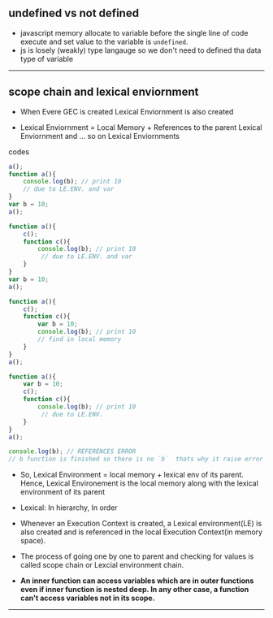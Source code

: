 
## undefined vs not defined
- javascript memory allocate to variable before the single line of code execute and set value to the variable is `undefined`.
- js is losely (weakly) type langauge so we don't need to defined tha data type of variable

----------------------

## scope chain and lexical enviornment 

- When Evere GEC is created Lexical Enviornment is also created 

- Lexical Enviornment = Local Memory + References to the parent Lexical Enviornment and ... so on   Lexical Enviornments

codes

``` js
a();
function a(){
    console.log(b); // print 10
    // due to LE.ENV. and var 
}
var b = 10;
a();
```

```js
function a(){
    c();
    function c(){
        console.log(b); // print 10      
         // due to LE.ENV. and var 
    }
}
var b = 10;
a();
```

```js
function a(){
    c();
    function c(){
        var b = 10;
        console.log(b); // print 10
        // find in local memory      
    }
}
a();
```


```js
function a(){
    var b = 10;
    c();
    function c(){
        console.log(b); // print 10      
         // due to LE.ENV. 
    }
}
a();

console.log(b); // REFERENCES ERROR 
// b function is finished so there is no `b`  thats why it raise error
```
- So, Lexical Environment = local memory + lexical env of its parent. Hence, Lexical Environement is the local memory along with the lexical environment of its parent

- Lexical: In hierarchy, In order

- Whenever an Execution Context is created, a Lexical environment(LE) is also created and is referenced in the local Execution Context(in memory space).

- The process of going one by one to parent and checking for values is called scope chain or Lexcial environment chain.
- **An inner function can access variables which are in outer functions even if inner function is nested deep. In any other case, a function can't access variables not in its scope.**

------------------